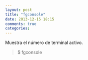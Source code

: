 ```yaml
---
layout: post
title: "fgconsole"
date: 2013-12-15 18:15
comments: true
categories: 
---
```

Muestra el número de terminal activo.

>$ fgconsole

